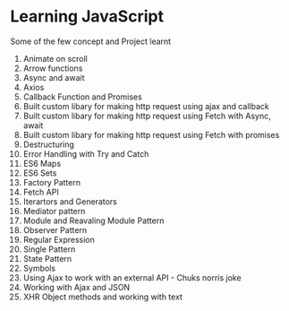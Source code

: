 # Learning JavaScript

Some of the few concept and Project learnt

1. Animate on scroll
2. Arrow functions
3. Async and await
4. Axios
5. Callback Function and Promises
6. Built custom libary for making http request using ajax and callback
7. Built custom libary for making http request using Fetch with Async, await
8. Built custom libary for making http request using Fetch with promises
9. Destructuring
10. Error Handling with Try and Catch
11. ES6 Maps
12. ES6 Sets
13. Factory Pattern
14. Fetch API
15. Iterartors and Generators
16. Mediator pattern
17. Module and Reavaling Module Pattern
18. Observer Pattern
19. Regular Expression
20. Single Pattern
21. State Pattern
22. Symbols
23. Using Ajax to work with an external API - Chuks norris joke
24. Working with Ajax and JSON
25. XHR Object methods and working with text
